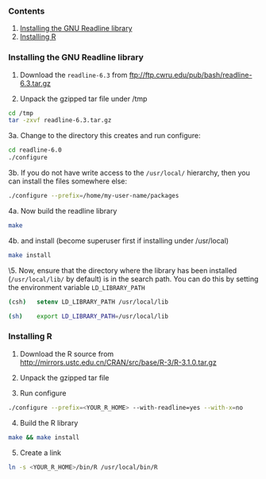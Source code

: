 ### Contents

1. [Installing the GNU Readline library](#installing-the-gnu-readline-library)
2. [Installing R](#installing-r)

### Installing the GNU Readline library

1. Download the `readline-6.3` from ftp://ftp.cwru.edu/pub/bash/readline-6.3.tar.gz

2. Unpack the gzipped tar file under /tmp

```sh
cd /tmp
tar -zxvf readline-6.3.tar.gz
```

3a. Change to the directory this creates and run configure:

```sh
cd readline-6.0
./configure
```

3b. If you do not have write access to the `/usr/local/` hierarchy, then you can install the files somewhere else:

```sh	
./configure --prefix=/home/my-user-name/packages
```

4a. Now build the readline library

```sh
make
```

4b. and install (become superuser first if installing under /usr/local)

```sh
make install
```

\5. Now, ensure that the directory where the library has been installed (`/usr/local/lib/` by default) is in the search path. You can do this by setting the environment variable `LD_LIBRARY_PATH`

```csh
(csh)   setenv LD_LIBRARY_PATH /usr/local/lib
```

```sh
(sh)    export LD_LIBRARY_PATH=/usr/local/lib
```

### Installing R

1. Download the R source from http://mirrors.ustc.edu.cn/CRAN/src/base/R-3/R-3.1.0.tar.gz

2. Unpack the gzipped tar file

3. Run configure

```sh
./configure --prefix=<YOUR_R_HOME> --with-readline=yes --with-x=no
```

4. Build the R library

```sh
make && make install
```

5. Create a link

```sh
ln -s <YOUR_R_HOME>/bin/R /usr/local/bin/R
```
